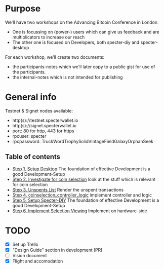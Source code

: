 # Purpose
We'll have two workshops on the Advancing Bitcoin Conference in London:
* One is focussing on (power-) users which can give us feedback and are multiplicators to increase our reach
* The other one is focused on Developers, both specter-diy and specter-desktop

For each workshop, we'll create two documents:
* the participants-notes which we'll later copy to a public gist for use of the participants.
* the internal-notes which is not intended for publishing

# General info

Testnet & Signet nodes available:

- http(s)://testnet.specterwallet.io
- http(s)://signet.specterwallet.io
- port: 80 for http, 443 for https
- rpcuser: specter
- rpcpassword: TruckWordTrophySolidVintageFieldGalaxyOrphanSeek


## Table of contents

- [Step 1. Setup Desktop](./1_setup_desktop/README.md) The foundation of effective Development is a good Development-Setup
- [Step 2. Investigate for coin selection](./2_coinselection_investigate/README.md) look at the stuff which is relevant for coin selection
- [Step 3. Unspents List](./3_coinselection_list_rendering/README.md) Render the unspent transactions
- [Step 4. coinselection_controller_logic](./4_coin_selection_controller_logic/README.md) Implement controller and logic
- [Step 5. Setup Specter-DIY](./5_setup_diy/README.md) The foundation of effective Development is a good Development-Setup
- [Step 6. Implement Selection Viewing](./6_coin_selection_diy/README.md) Implement on hardware-side

# TODO

- [X] Set up Trello
- [X] "Design Guide" section in development (PR)
- [ ] Vision document
- [X] Flight and accomodation
